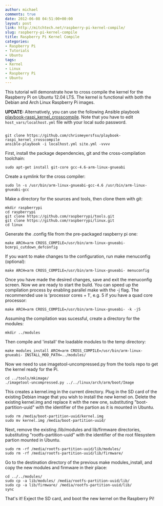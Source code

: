 ```yaml
---
author: michael
comments: true
date: 2012-06-08 04:51:00+00:00
layout: post
link: http://mitchtech.net/raspberry-pi-kernel-compile/
slug: raspberry-pi-kernel-compile
title: Raspberry Pi Kernel Compile
categories:
- Raspberry Pi
- Tutorials
- Ubuntu
tags:
- Kernel
- Linux
- Raspberry Pi
- Ubuntu
---
```


This tutorial will demonstrate how to cross compile the kernel for the Raspberry Pi on Ubuntu 12.04 LTS. The kernel is functional with both the Debian and Arch Linux Raspberry Pi images.

**UPDATE:** Alternatively, you can use the following Ansible playbook [playbook-raspi_kernel_crosscompile](https://github.com/chrismeyersfsu/playbook-raspi_kernel_crosscompile). Note that you have to edit `host_vars/localhost.yml` file with your local sudo password.

```

git clone https://github.com/chrismeyersfsu/playbook-raspi_kernel_crosscompile
ansible-playbook -i localhost.yml site.yml -vvvv

```

First, install the package dependencies, git and the cross-compilation toolchain:

```
sudo apt-get install git-core gcc-4.6-arm-linux-gnueabi
```

Create a symlink for the cross compiler:

```
sudo ln -s /usr/bin/arm-linux-gnueabi-gcc-4.6 /usr/bin/arm-linux-gnueabi-gcc
```

Make a directory for the sources and tools, then clone them with git:

```
mkdir raspberrypi
cd raspberrypi
git clone https://github.com/raspberrypi/tools.git
git clone https://github.com/raspberrypi/linux.git
cd linux
```

Generate the .config file from the pre-packaged raspberry pi one:

```
make ARCH=arm CROSS_COMPILE=/usr/bin/arm-linux-gnueabi- bcmrpi_cutdown_defconfig
```

If you want to make changes to the configuration, run make menuconfig (optional):

```
make ARCH=arm CROSS_COMPILE=/usr/bin/arm-linux-gnueabi- menuconfig
```

Once you have made the desired changes, save and exit the menuconfig screen. Now we are ready to start the build. You can speed up the compilation process by enabling parallel make with the -j flag. The recommended use is ‘processor cores + 1′, e.g. 5 if you have a quad core processor:

```
make ARCH=arm CROSS_COMPILE=/usr/bin/arm-linux-gnueabi- -k -j5
```

Assuming the compilation was sucessful, create a directory for the modules:

```
mkdir ../modules
```

Then compile and 'install' the loadable modules to the temp directory:

```
make modules_install ARCH=arm CROSS_COMPILE=/usr/bin/arm-linux-gnueabi- INSTALL_MOD_PATH=../modules/
```

Now we need to use imagetool-uncompressed.py from the tools repo to get the kernel ready for the Pi.

```
cd ../tools/mkimage/
./imagetool-uncompressed.py ../../linux/arch/arm/boot/Image
```

This creates a kernel.img in the current directory. Plug in the SD card of the existing Debian image that you wish to install the new kernel on. Delete the existing kernel.img and replace it with the new one, substituting "boot-partition-uuid" with the identifier of the partion as it is mounted in Ubuntu.

```
sudo rm /media/boot-partition-uuid/kernel.img
sudo mv kernel.img /media/boot-partition-uuid/
```

Next, remove the existing /lib/modules and lib/firmware directories, substituting "rootfs-partition-uuid" with the identifier of the root filesystem partion mounted in Ubuntu.

```
sudo rm -rf /media/rootfs-partition-uuid/lib/modules/
sudo rm -rf /media/rootfs-partition-uuid/lib/firmware/
```

Go to the destination directory of the previous make modules_install, and copy the new modules and firmware in their place:

```
cd ../../modules/
sudo cp -a lib/modules/ /media/rootfs-partition-uuid/lib/
sudo cp -a lib/firmware/ /media/rootfs-partition-uuid/lib/
sync
```

That's it! Exject the SD card, and boot the new kernel on the Raspberry Pi!

